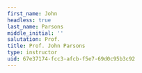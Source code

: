 ```yaml
---
first_name: John
headless: true
last_name: Parsons
middle_initial: ''
salutation: Prof.
title: Prof. John Parsons
type: instructor
uid: 67e37174-fcc3-afcb-f5e7-69d0c95b3c92
---
```

